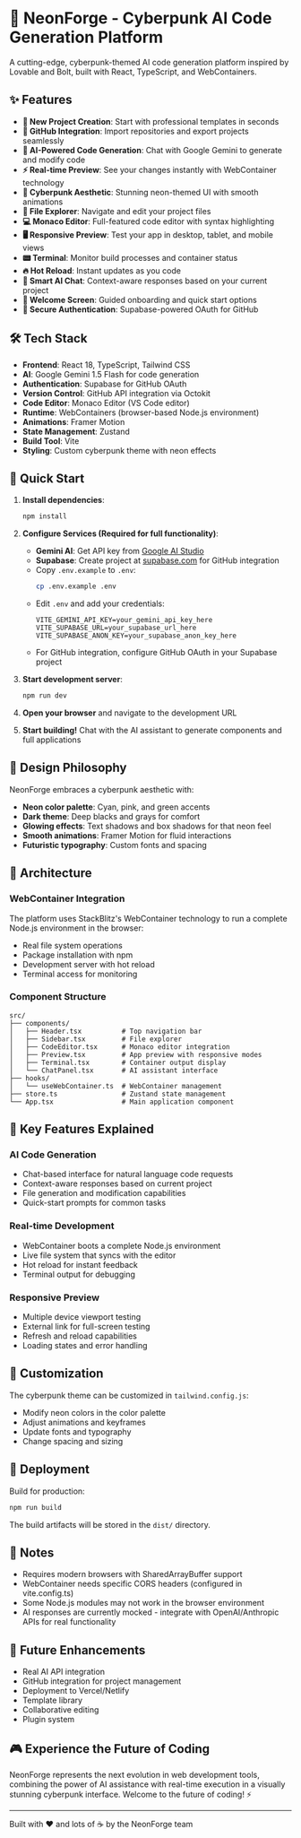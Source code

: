# 🚀 NeonForge - Cyberpunk AI Code Generation Platform

A cutting-edge, cyberpunk-themed AI code generation platform inspired by Lovable and Bolt, built with React, TypeScript, and WebContainers.

## ✨ Features

- **🚀 New Project Creation**: Start with professional templates in seconds
- **📂 GitHub Integration**: Import repositories and export projects seamlessly
- **🤖 AI-Powered Code Generation**: Chat with Google Gemini to generate and modify code
- **⚡ Real-time Preview**: See your changes instantly with WebContainer technology
- **🎨 Cyberpunk Aesthetic**: Stunning neon-themed UI with smooth animations
- **📁 File Explorer**: Navigate and edit your project files
- **💻 Monaco Editor**: Full-featured code editor with syntax highlighting
- **🖥️ Responsive Preview**: Test your app in desktop, tablet, and mobile views
- **📟 Terminal**: Monitor build processes and container status
- **🔥 Hot Reload**: Instant updates as you code
- **💬 Smart AI Chat**: Context-aware responses based on your current project
- **🎯 Welcome Screen**: Guided onboarding and quick start options
- **🔐 Secure Authentication**: Supabase-powered OAuth for GitHub

## 🛠️ Tech Stack

- **Frontend**: React 18, TypeScript, Tailwind CSS
- **AI**: Google Gemini 1.5 Flash for code generation
- **Authentication**: Supabase for GitHub OAuth
- **Version Control**: GitHub API integration via Octokit
- **Code Editor**: Monaco Editor (VS Code editor)
- **Runtime**: WebContainers (browser-based Node.js environment)
- **Animations**: Framer Motion
- **State Management**: Zustand
- **Build Tool**: Vite
- **Styling**: Custom cyberpunk theme with neon effects

## 🚀 Quick Start

1. **Install dependencies**:
   ```bash
   npm install
   ```

2. **Configure Services (Required for full functionality)**:
   - **Gemini AI**: Get API key from [Google AI Studio](https://makersuite.google.com/app/apikey)
   - **Supabase**: Create project at [supabase.com](https://supabase.com) for GitHub integration
   - Copy `.env.example` to `.env`:
     ```bash
     cp .env.example .env
     ```
   - Edit `.env` and add your credentials:
     ```
     VITE_GEMINI_API_KEY=your_gemini_api_key_here
     VITE_SUPABASE_URL=your_supabase_url_here
     VITE_SUPABASE_ANON_KEY=your_supabase_anon_key_here
     ```
   - For GitHub integration, configure GitHub OAuth in your Supabase project

3. **Start development server**:
   ```bash
   npm run dev
   ```

4. **Open your browser** and navigate to the development URL

5. **Start building!** Chat with the AI assistant to generate components and full applications

## 🎨 Design Philosophy

NeonForge embraces a cyberpunk aesthetic with:
- **Neon color palette**: Cyan, pink, and green accents
- **Dark theme**: Deep blacks and grays for comfort
- **Glowing effects**: Text shadows and box shadows for that neon feel
- **Smooth animations**: Framer Motion for fluid interactions
- **Futuristic typography**: Custom fonts and spacing

## 🔧 Architecture

### WebContainer Integration
The platform uses StackBlitz's WebContainer technology to run a complete Node.js environment in the browser:
- Real file system operations
- Package installation with npm
- Development server with hot reload
- Terminal access for monitoring

### Component Structure
```
src/
├── components/
│   ├── Header.tsx          # Top navigation bar
│   ├── Sidebar.tsx         # File explorer
│   ├── CodeEditor.tsx      # Monaco editor integration
│   ├── Preview.tsx         # App preview with responsive modes
│   ├── Terminal.tsx        # Container output display
│   └── ChatPanel.tsx       # AI assistant interface
├── hooks/
│   └── useWebContainer.ts  # WebContainer management
├── store.ts                # Zustand state management
└── App.tsx                 # Main application component
```

## 🎯 Key Features Explained

### AI Code Generation
- Chat-based interface for natural language code requests
- Context-aware responses based on current project
- File generation and modification capabilities
- Quick-start prompts for common tasks

### Real-time Development
- WebContainer boots a complete Node.js environment
- Live file system that syncs with the editor
- Hot reload for instant feedback
- Terminal output for debugging

### Responsive Preview
- Multiple device viewport testing
- External link for full-screen testing
- Refresh and reload capabilities
- Loading states and error handling

## 🎨 Customization

The cyberpunk theme can be customized in `tailwind.config.js`:
- Modify neon colors in the color palette
- Adjust animations and keyframes
- Update fonts and typography
- Change spacing and sizing

## 🚀 Deployment

Build for production:
```bash
npm run build
```

The build artifacts will be stored in the `dist/` directory.

## 📝 Notes

- Requires modern browsers with SharedArrayBuffer support
- WebContainer needs specific CORS headers (configured in vite.config.ts)
- Some Node.js modules may not work in the browser environment
- AI responses are currently mocked - integrate with OpenAI/Anthropic APIs for real functionality

## 🔮 Future Enhancements

- Real AI API integration
- GitHub integration for project management
- Deployment to Vercel/Netlify
- Template library
- Collaborative editing
- Plugin system

## 🎮 Experience the Future of Coding

NeonForge represents the next evolution in web development tools, combining the power of AI assistance with real-time execution in a visually stunning cyberpunk interface. Welcome to the future of coding! ⚡

---

Built with ❤️ and lots of ☕ by the NeonForge team
